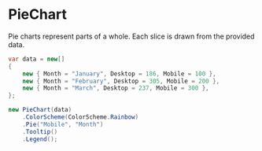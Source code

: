 # PieChart

Pie charts represent parts of a whole. Each slice is drawn from the provided data.

```csharp
var data = new[]
{
    new { Month = "January", Desktop = 186, Mobile = 100 },
    new { Month = "February", Desktop = 305, Mobile = 200 },
    new { Month = "March", Desktop = 237, Mobile = 300 },
};

new PieChart(data)
    .ColorScheme(ColorScheme.Rainbow)
    .Pie("Mobile", "Month")
    .Tooltip()
    .Legend();
```
